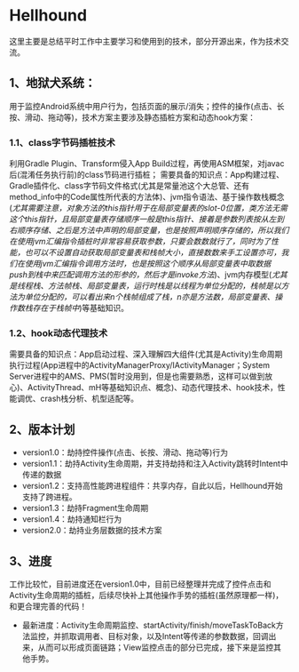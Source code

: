 # Hellhound

这里主要是总结平时工作中主要学习和使用到的技术，部分开源出来，作为技术交流。

## 1、地狱犬系统：
用于监控Android系统中用户行为，包括页面的展示/消失；控件的操作(点击、长按、滑动、拖动等)，技术方案主要涉及静态插桩方案和动态hook方案：
### 1.1、class字节码插桩技术
利用Gradle Plugin、Transform侵入App Build过程，再使用ASM框架，对javac后(混淆任务执行前)的class节码进行插桩；
需要具备的知识点：App构建过程、Gradle插件化、class字节码文件格式(尤其是常量池这个大总管、还有method_info中的Code属性所代表的方法体)、jvm指令语法、基于操作数栈概念(*尤其需要注意，对象方法的this指针用于在局部变量表的slot-0位置，类方法无需这个this指针，且局部变量表存储顺序一般是this指针、接着是参数列表按从左到右顺序存储、之后是方法中声明的局部变量，也是按照声明顺序存储的，所以我们在使用jvm汇编指令插桩时非常容易获取参数，只要会数数就行了，同时为了性能，也可以不设置自动获取局部变量表和栈帧大小，直接数数来手工设置亦可，我们在使用jvm汇编指令调用方法时，也是按照这个顺序从局部变量表中取数据push到栈中来匹配调用方法的形参的，然后才是invoke方法*)、jvm内存模型(*尤其是线程栈、方法帧栈、局部变量表，运行时栈是以线程为单位分配的，栈帧是以方法为单位分配的，可以看出来n个栈帧组成了栈，n亦是方法数，局部变量表、操作数栈存在于栈帧中*)等基础知识。
### 1.2、hook动态代理技术
需要具备的知识点：App启动过程、深入理解四大组件(尤其是Activity)生命周期执行过程(App进程中的ActivityManagerProxy/IActivityManager；System Server进程中的AMS、PMS(暂时没用到，但是也需要熟悉，这样可以做到放心)、ActivityThread、mH等基础知识点、概念)、动态代理技术、hook技术，性能调优、crash栈分析、机型适配等。


## 2、版本计划
- version1.0：劫持控件操作(点击、长按、滑动、拖动等)行为
- version1.1：劫持Activity生命周期，并支持劫持和注入Activity跳转时Intent中传递的数据
- version1.2：支持高性能跨进程组件：共享内存，自此以后，Hellhound开始支持了跨进程。
- version1.3：劫持Fragment生命周期
- version1.4：劫持通知栏行为
- version2.0：劫持业务层数据的技术方案

## 3、进度
工作比较忙，目前进度还在version1.0中，目前已经整理并完成了控件点击和Activity生命周期的插桩，后续尽快补上其他操作手势的插桩(虽然原理都一样)，和更合理完善的代码！
- 最新进度：Activity生命周期监控、startActivity/finish/moveTaskToBack方法监控，并抓取调用者、目标对象，以及Intent等传递的参数数据，回调出来，从而可以形成页面链路；View监控点击的部分已完成，接下来是监控其他手势。
